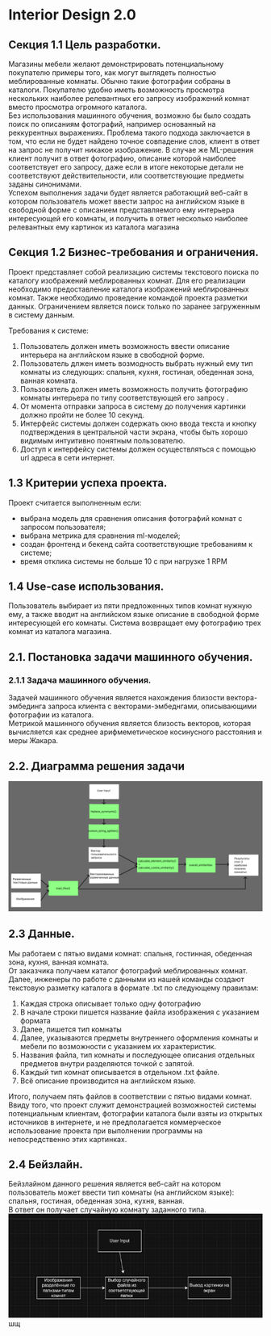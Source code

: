 # Interior Design 2.0

## Секция 1.1 Цель разработки.  
  Магазины мебели желают демонстрировать потенциальному покупателю примеры того, как могут выглядеть полностью меблированные комнаты. Обычно такие фотографии собраны в каталоги. Покупателю удобно иметь возможность просмотра нескольких наиболее релевантных его запросу изображений комнат вместо просмотра огромного каталога.  
  Без использования машинного обучения, возможно бы было создать поиск по описаниям фотографий, например основанный на реккурентных выражениях. Проблема такого подхода заключается в том, что если не будет найдено точное совпадение слов, клиент в ответ на запрос не получит никакое изображение. В случае же ML-решения клиент получит в ответ фотографию, описание которой наиболее соответствует его запросу, даже если в итоге некоторые детали не соответствуют действительности, или соответствующие предметы заданы синонимами.   
  Успехом выполнения задачи будет является работающий веб-сайт в котором пользователь может ввести запрос  на английском языке в свободной форме с описанием представляемого ему интерьера интересующей его комнаты, и получить в ответ несколько наиболее релевантных ему картинок из каталога магазина  

 
## Секция 1.2 Бизнес-требования и ограничения.
Проект представляет собой реализацию системы текстового поиска по каталогу изображений меблированных комнат. Для его реализации необходимо предоставление каталога изображений меблированных комнат. Также необходимо проведение командой проекта разметки данных. 
Ограничением является поиск только по заранее загруженным в систему данным.

Требования к системе:  
1. Пользователь должен иметь возможность ввести описание интерьера на английском языке в свободной форме.
2. Пользователь длжен иметь возмодность выбрать нужный ему тип комнаты из следующих:  спальня, кухня, гостиная, обеденная зона, ванная комната.
3. Пользователь должен иметь возможность получить фотографию комнаты интерьера по типу соответствующей его запросу .
4. От момента отправки запроса в систему до получения картинки должно пройти не более 10 секунд.
5. Интерфейс системы должен содержать окно ввода текста и кнопку подтверждения в центральной части экрана, чтобы быть хорошо видимым интуитивно понятным пользователю. 
6. Доступ к интерфейсу системы должен осуществляться с помощью url адреса в сети интернет.

## 1.3 Критерии успеха проекта.  
Проект считается выполненным если:
- выбрана модель для сравнения описания фотографий комнат с запросом пользователя;
- выбрана метрика для сравнения ml-моделей;
- cоздан фронтенд и бекенд сайта соответствующие требованиям к системе;
- время отклика системы не больше 10 с при нагрузке 1 RPM

## 1.4 Use-case использования.  
Пользователь выбирает из пяти предложенных типов комнат нужную ему, а также вводит на английском языке описание в свободной форме интересующей его комнаты. Система возвращает ему фотографию трех комнат из каталога магазина.  

## 2.1. Постановка задачи машинного обучения.  
### 2.1.1 Задача машинного обучения.  
Задачей машинного обучения является нахождения близости вектора-эмбединга запроса клиента  с векторами-эмбеднгами, описывающими фотографии из каталога.  
Метрикой машинного обучения является близость векторов, которая вычисляется как среднее арифмеметическое косинусного расстояния и меры Жакара.    
## 2.2. Диаграмма решения задачи
![Диаграмма ML решения задачи](https://github.com/AnnaLeites/InteriorDesign/blob/main/diagramML.png)
## 2.3 Данные.
Мы работаем с пятью видами комнат: спальня, гостинная, обеденная зона, кухня, ванная комната.   
От заказчика получаем каталог фотографий меблированных комнат. Далее, инженеры по работе с данными из нашей команды создают текстовую разметку каталога в формате  .txt по следующему правилам:   
1) Каждая строка описывает только одну фотографию  
2) В начале строки пишется название файла изображения с указанием формата  
3) Далее, пишется тип комнаты  
4) Далее, указываются предметы внутреннего оформления комнаты и мебели по возможности с указанием их характеристик.  
5) Названия файла, тип комнаты и последующее описания отдельных предметов внутри разделяются точкой с запятой.  
6) Каждый тип комнат описывается в отдельном .txt файле.  
7) Всё описание производится на английском языке.

Итого, получаем пять файлов в соответствии с пятью видами комнат.  
Ввиду того, что проект служит демонстрацией возможностей системы потенциальным клиентам, фотографии каталога были взяты из открытых источников в интернете, и не предполагается коммерческое использование проекта при выполнении программы на непосредственно этих картинках.  

## 2.4 Бейзлайн.  
Бейзлайном данного решения является веб-сайт на котором пользователь может ввести тип комнаты (на английском языке): спальня, гостиная, обеденная зона, кухня, ванная.  
В ответ он получает случайную комнату заданного типа.  
![Диаграмма бейзлайн решения задачи](https://github.com/AnnaLeites/InteriorDesign/blob/main/baseline_diagram.png)  
шщ



